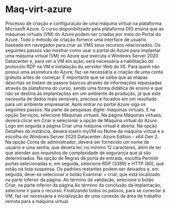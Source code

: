 # Maq-virt-azure
Processo de criação e configuração de uma máquina virtual na plataforma Microsoft Azure.
O curso disponibilizado pela plataforma DIO ensina que as máquinas virtuais (VM) do Azure podem ser criadas por meio do Portal do Azure.
Todo o método de criação fornece uma interface de usuário baseada em navegador para criar as VMS seus recursos relacionados.
Os seguintes passos vão mostrar como usar o portal do Azure para implantar uma máquina virtual (VM) no Azure que executa o Windows Server 2020 Datacenter e,  para ver a VM em ação, será necessária a habilitação do protocolo RDP na VM e instalação do servidor Web do IIS.
Para quem não possui uma assinatura do Azure, faz-se necessária a criação de uma conta gratuita antes de começar.
É importante que se saiba que as etapas descritas se tratam de passos básicos através de informações repassadas através da plataforma do curso, sendo uma forma didática de ensino e que não se destina às implantações em um ambiente de produção, já que este necessita de dados mais sensíveis, precisos e focados em um resultado para um ambiente empresarial.
Após entrar no portal Azure siga os seguintes passos:
Na parte de pesquisas digite: máquinas virtuais.
E na opção Serviços, selecione Máquinas virtuais.
Na página Máquinas virtuais, deverá clicar em Criar e selecionar a opção de Máquina virtual do Azure. 
Logo em seguida a página Criar uma máquina virtual é aberta.
Na opção Detalhes da instância, deverá inserir myVM no Nome da máquina virtual e a escolha do Windows Server 2020 Datacenter: Azure Edition - x64 Gen 2.
Na opção Conta de administrador, deverá ser fornecido um nome de usuário e uma senha, que deverá ter, no mínimo 12 caracteres, além de ter que atender aos requisitos de complexidade de segurança que já são determinados.
Na opção de Regras de porta de entrada, escolha Permitir portas selecionadas e, em seguida, selecione RDP (3389) e HTTP (80), que estão na lista suspensa.
Os padrões restantes podem ser deixados e, em seguida, deve-se selecionar o botão Examinar + criar, que está localizado na parte inferior da página.
Ao término da validação, selecione o botão Criar, na parte inferior da página.Ao término da conclusão da implantação, selecione Ir para o recurso.
Finalizando todos os passos, para se conectar à VM, faz-se necessária a inicialização de uma conexão da área de trabalho remota para a máquina virtual.
